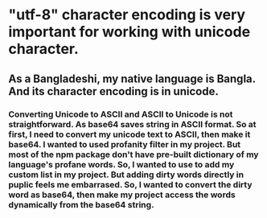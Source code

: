 # "utf-8" character encoding is very important for working with unicode character.

## As a Bangladeshi, my native language is Bangla. And its character encoding is in unicode.

### Converting Unicode to ASCII and ASCII to Unicode is not straightforward. As base64 saves string in ASCII format. So at first, I need to convert my unicode text to ASCII, then make it base64. I wanted to used profanity filter in my project. But most of the npm package don't have pre-built dictionary of my language's profane words. So, I wanted to use to add my custom list in my project. But adding dirty words directly in puplic feels me embarrased. So, I wanted to convert the dirty word as base64, then make my project access the words dynamically from the base64 string.

